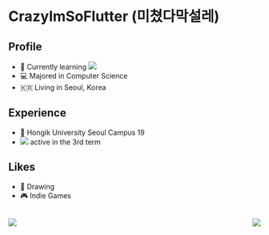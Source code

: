# CrazyImSoFlutter (미쳤다막설레)

## Profile
- 🦜 Currently learning <img src="https://img.shields.io/badge/Swift-FA7343?style=flat-square&logo=Swift&logoColor=white"/></a>
- 💻 Majored in Computer Science
- 🇰🇷 Living in Seoul, Korea  

## Experience

- 🏫 Hongik University Seoul Campus 19
- <img src="https://img.shields.io/badge/42Seoul-000000?style=flat-square&logo=42&logoColor=white"/></a> active in the 3rd term

## Likes

- 🎨 Drawing
- 🎮 Indie Games

<br/>
<img align='left' src="https://github-readme-stats.vercel.app/api?username=CrazyImSoFlutter"><img align='right' src="http://mazassumnida.wtf/api/v2/generate_badge?boj=nhg1113">


